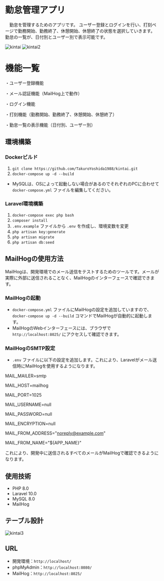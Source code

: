 # 勤怠管理アプリ
　勤怠を管理するためのアプリです。
ユーザー登録とログインを行い、打刻ページで勤務開始、勤務終了、休憩開始、休憩終了の状態を選択していきます。
勤怠の一覧が、日付別とユーザー別で表示可能です。

![kintai](https://github.com/user-attachments/assets/f4ff868f-2cfa-4ce4-bf81-672ee0693db5)
![kintai2](https://github.com/user-attachments/assets/7418f178-3d51-4b38-93fc-39b6cb172e29)

# 機能一覧
・ユーザー登録機能

・メール認証機能（MailHog上で動作）

・ログイン機能

・打刻機能（勤務開始、勤務終了、休憩開始、休憩終了）

・勤怠一覧の表示機能（日付別、ユーザー別）


## 環境構築

### Dockerビルド
1. `git clone https://github.com/TakuroYoshida1988/kintai.git`
2. `docker-compose up -d --build`

* MySQLは、OSによって起動しない場合があるのでそれぞれのPCに合わせて `docker-compose.yml` ファイルを編集してください。

### Laravel環境構築
1. `docker-compose exec php bash`
2. `composer install`
3. `.env.example` ファイルから `.env` を作成し、環境変数を変更
4. `php artisan key:generate`
5. `php artisan migrate`
6. `php artisan db:seed`

## MailHogの使用方法

MailHogは、開発環境でのメール送信をテストするためのツールです。メールが実際に外部に送信されることなく、MailHogのインターフェースで確認できます。

### MailHogの起動
- `docker-compose.yml` ファイルにMailHogの設定を追加していますので、`docker-compose up -d --build` コマンドでMailHogが自動的に起動します。
- MailHogのWebインターフェースには、ブラウザで `http://localhost:8025/` にアクセスして確認できます。

### MailHogのSMTP設定
- `.env` ファイルに以下の設定を追加します。これにより、Laravelがメール送信時にMailHogを使用するようになります。

MAIL_MAILER=smtp

MAIL_HOST=mailhog

MAIL_PORT=1025

MAIL_USERNAME=null

MAIL_PASSWORD=null

MAIL_ENCRYPTION=null

MAIL_FROM_ADDRESS="noreply@example.com"

MAIL_FROM_NAME="${APP_NAME}"

これにより、開発中に送信されるすべてのメールがMailHogで確認できるようになります。

## 使用技術
- PHP 8.0
- Laravel 10.0
- MySQL 8.0
- MailHog

## テーブル設計
![kintai3](https://github.com/user-attachments/assets/41d8793a-380e-4929-8cba-646005450091)




## URL
- 開発環境：`http://localhost/`
- phpMyAdmin：`http://localhost:8080/`
- MailHog：`http://localhost:8025/`
